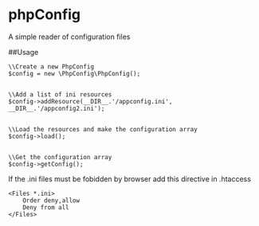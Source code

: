 phpConfig
=========

A simple reader of configuration files

##Usage

````
\\Create a new PhpConfig
$config = new \PhpConfig\PhpConfig(); 


\\Add a list of ini resources
$config->addResource(__DIR__.'/appconfig.ini', __DIR__.'/appconfig2.ini');


\\Load the resources and make the configuration array
$config->load();


\\Get the configuration array
$config->getConfig();
````

If the .ini files must be fobidden by browser add this directive in .htaccess
````
<Files *.ini> 
    Order deny,allow
    Deny from all
</Files>
````